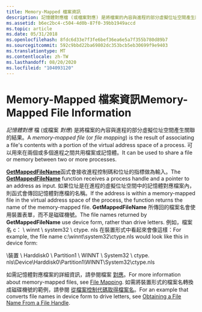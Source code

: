 ```yaml
---
title: Memory-Mapped 檔案資訊
description: 記憶體對應檔 (或檔案對應) 是將檔案的內容與進程的部分虛擬位址空間產生關聯的結果。 可以用來在兩個或多個進程之間共用檔案或記憶體。
ms.assetid: b6ec2bc4-c504-4d0b-87f0-39bb1949accd
ms.topic: article
ms.date: 05/31/2018
ms.openlocfilehash: 8fdc6d33e7f3fe6bef36ea6e5a7f355b780d89b7
ms.sourcegitcommit: 592c9bbd22ba69802dc353bcb5eb30699f9e9403
ms.translationtype: MT
ms.contentlocale: zh-TW
ms.lasthandoff: 08/20/2020
ms.locfileid: "104093120"
---
```

# <a name="memory-mapped-file-information"></a><span data-ttu-id="daa14-104">Memory-Mapped 檔案資訊</span><span class="sxs-lookup"><span data-stu-id="daa14-104">Memory-Mapped File Information</span></span>

<span data-ttu-id="daa14-105">*記憶體對應* 檔 (或檔案 *對應*) 是將檔案的內容與進程的部分虛擬位址空間產生關聯的結果。</span><span class="sxs-lookup"><span data-stu-id="daa14-105">A *memory-mapped file* (or *file mapping*) is the result of associating a file's contents with a portion of the virtual address space of a process.</span></span> <span data-ttu-id="daa14-106">可以用來在兩個或多個進程之間共用檔案或記憶體。</span><span class="sxs-lookup"><span data-stu-id="daa14-106">It can be used to share a file or memory between two or more processes.</span></span>

<span data-ttu-id="daa14-107">[**GetMappedFileName**](/windows/desktop/api/Psapi/nf-psapi-getmappedfilenamea)函式會接收進程控制碼和位址的指標做為輸入。</span><span class="sxs-lookup"><span data-stu-id="daa14-107">The [**GetMappedFileName**](/windows/desktop/api/Psapi/nf-psapi-getmappedfilenamea) function receives a process handle and a pointer to an address as input.</span></span> <span data-ttu-id="daa14-108">如果位址是在進程的虛擬位址空間中的記憶體對應檔案內，則函式會傳回記憶體對應檔的名稱。</span><span class="sxs-lookup"><span data-stu-id="daa14-108">If the address is within a memory-mapped file in the virtual address space of the process, the function returns the name of the memory-mapped file.</span></span> <span data-ttu-id="daa14-109">**GetMappedFileName** 所傳回的檔案名會使用裝置表單，而不是磁碟機號。</span><span class="sxs-lookup"><span data-stu-id="daa14-109">The file names returned by **GetMappedFileName** use device form, rather than drive letters.</span></span> <span data-ttu-id="daa14-110">例如，檔案名 c： \\ winnt \\ system32 \\ ctype. nls 在裝置形式中看起來會像這樣：</span><span class="sxs-lookup"><span data-stu-id="daa14-110">For example, the file name c:\\winnt\\system32\\ctype.nls would look like this in device form:</span></span>

<span data-ttu-id="daa14-111">\\裝置 \\ Harddisk0 \\ Partition1 \\ WINNT \\ System32 \\ ctype. nls</span><span class="sxs-lookup"><span data-stu-id="daa14-111">\\Device\\Harddisk0\\Partition1\\WINNT\\System32\\ctype.nls</span></span>

<span data-ttu-id="daa14-112">如需記憶體對應檔案的詳細資訊，請參閱檔案 [對應](/windows/desktop/Memory/file-mapping)。</span><span class="sxs-lookup"><span data-stu-id="daa14-112">For more information about memory-mapped files, see [File Mapping](/windows/desktop/Memory/file-mapping).</span></span> <span data-ttu-id="daa14-113">如需將裝置形式的檔案名轉換成磁碟機號的範例，請參閱 [從檔案控制代碼取得檔案名](/windows/desktop/Memory/obtaining-a-file-name-from-a-file-handle)。</span><span class="sxs-lookup"><span data-stu-id="daa14-113">For an example that converts file names in device form to drive letters, see [Obtaining a File Name From a File Handle](/windows/desktop/Memory/obtaining-a-file-name-from-a-file-handle).</span></span>

 

 